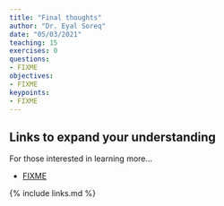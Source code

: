 ```yaml
---
title: "Final thoughts"
author: "Dr. Eyal Soreq" 
date: "05/03/2021"
teaching: 15
exercises: 0
questions:
- FIXME
objectives:
- FIXME
keypoints:
- FIXME
---
```



## Links to expand your understanding 

For those interested in learning more...

- [FIXME](https://learn.datacamp.com/courses/conda-essentials)



{% include links.md %}

